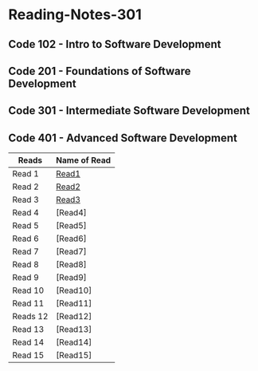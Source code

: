 # Reading-Notes-301
## Code 102 - Intro to Software Development
## Code 201 - Foundations of Software Development
## Code 301 - Intermediate Software Development
## Code 401 - Advanced Software Development


| Reads   | Name of Read |
| ----------- | ----------- |
| Read 1  | [Read1](https://zaidalasfar97.github.io/Reading-Notes-301/Read01)|
| Read 2  | [Read2](https://zaidalasfar97.github.io/Reading-Notes-301/Read02)|
| Read 3  | [Read3](https://zaidalasfar97.github.io/Reading-Notes-301/Read03)|
| Read 4  | [Read4]|
| Read 5  | [Read5]|
| Read 6  | [Read6]|
| Read 7  | [Read7]|
| Read 8  | [Read8]|
| Read 9  | [Read9]|
| Read 10 | [Read10]|
| Read 11 | [Read11]|
| Reads 12| [Read12]|
| Read 13 | [Read13]|
| Read 14 | [Read14]|
| Read 15 | [Read15]|